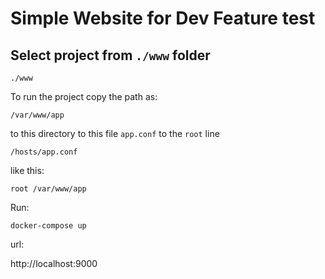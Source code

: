 # Simple Website for Dev Feature test

## Select project from `./www` folder

```
./www
```
To run the project copy the path as: 
```
/var/www/app
```
to this directory to this file `app.conf` to the `root` line

```
/hosts/app.conf
```
like this:
```
root /var/www/app
```

Run:
```
docker-compose up
```
url:

http://localhost:9000